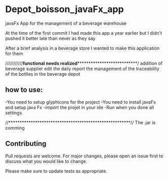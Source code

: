 # Depot_boisson_javaFx_app
javaFx App for the management of a beverage warehouse

At the time of the first commit I had made this app a year earlier but I didn't pushed it
better late than never as they say

After a brief analysis in a beverage store I wanted to make this application for them

///////////**********functional needs realized*************************************/
addition of beverage supplier
edit the daily report
the management of the traceability of the bottles in the beverage depot


## how to use:

-You need to setup glyphicons for the project
-You need to install javaFx and setup java Fx
-import the projet in your ide
-Run when you done all settings 


//*******************************************************//
The .jar is comming


## Contributing
Pull requests are welcome. For major changes, please open an issue first to discuss what you would like to change.

Please make sure to update tests as appropriate.

